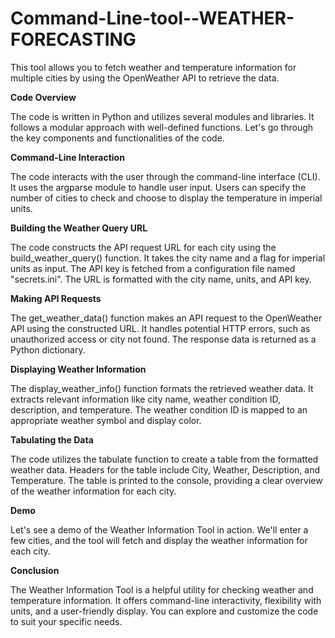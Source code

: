 # Command-Line-tool--WEATHER-FORECASTING

This tool allows you to fetch weather and temperature information for multiple cities by using the OpenWeather API to retrieve the data.

**Code Overview**

The code is written in Python and utilizes several modules and libraries.
It follows a modular approach with well-defined functions.
Let's go through the key components and functionalities of the code.

**Command-Line Interaction**

The code interacts with the user through the command-line interface (CLI).
It uses the argparse module to handle user input.
Users can specify the number of cities to check and choose to display the temperature in imperial units.

**Building the Weather Query URL**

The code constructs the API request URL for each city using the build_weather_query() function.
It takes the city name and a flag for imperial units as input.
The API key is fetched from a configuration file named "secrets.ini".
The URL is formatted with the city name, units, and API key.

**Making API Requests**

The get_weather_data() function makes an API request to the OpenWeather API using the constructed URL.
It handles potential HTTP errors, such as unauthorized access or city not found.
The response data is returned as a Python dictionary.

**Displaying Weather Information**

The display_weather_info() function formats the retrieved weather data.
It extracts relevant information like city name, weather condition ID, description, and temperature.
The weather condition ID is mapped to an appropriate weather symbol and display color.

**Tabulating the Data**

The code utilizes the tabulate function to create a table from the formatted weather data.
Headers for the table include City, Weather, Description, and Temperature.
The table is printed to the console, providing a clear overview of the weather information for each city.

**Demo**

Let's see a demo of the Weather Information Tool in action.
We'll enter a few cities, and the tool will fetch and display the weather information for each city.

**Conclusion**

The Weather Information Tool is a helpful utility for checking weather and temperature information.
It offers command-line interactivity, flexibility with units, and a user-friendly display.
You can explore and customize the code to suit your specific needs.